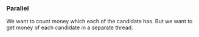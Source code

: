 ### Parallel

We want to count money which each of the candidate has. But we want to get money of each candidate in a separate thread.
